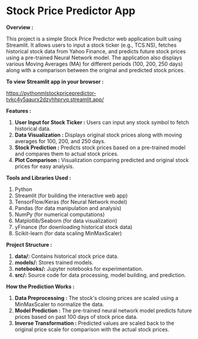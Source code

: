 # Stock Price Predictor App

**Overview :**

This project is a simple Stock Price Predictor web application built using Streamlit. It allows users to input a stock ticker (e.g., TCS.NS), fetches historical stock data from Yahoo Finance, and predicts future stock prices using a pre-trained Neural Network model. The application also displays various Moving Averages (MA) for different periods (100, 200, 250 days) along with a comparison between the original and predicted stock prices.

**To view Streamlit app in your browser :**

https://pythonmlstockpricepredictor-tvkc4y5aaurx2dzyhhprvq.streamlit.app/

**Features :**

1. **User Input for Stock Ticker :** Users can input any stock symbol to fetch historical data.
2. **Data Visualization :** Displays original stock prices along with moving averages for 100, 200, and 250 days.
3. **Stock Prediction :** Predicts stock prices based on a pre-trained model and compares them to actual stock prices.
4. **Plot Comparison :** Visualization comparing predicted and original stock prices for easy analysis.

**Tools and Libraries Used :**
1. Python
2. Streamlit (for building the interactive web app)
3. TensorFlow/Keras (for Neural Network model)
4. Pandas (for data manipulation and analysis)
5. NumPy (for numerical computations)
6. Matplotlib/Seaborn (for data visualization)
7. yFinance (for downloading historical stock data)
8. Scikit-learn (for data scaling MinMaxScaler)

**Project Structure :**
1. **data/:** Contains historical stock price data.
2. **models/:** Stores trained models.
3. **notebooks/:** Jupyter notebooks for experimentation.
4. **src/:** Source code for data processing, model building, and prediction.

**How the Prediction Works :**
1. **Data Preprocessing :** The stock's closing prices are scaled using a MinMaxScaler to normalize the data.
2. **Model Prediction :** The pre-trained neural network model predicts future prices based on past 100 days of stock price data.
3. **Inverse Transformation :** Predicted values are scaled back to the original price scale for comparison with the actual stock prices.
